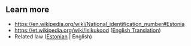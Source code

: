 ## Learn more

* https://en.wikipedia.org/wiki/National_identification_number#Estonia
* https://et.wikipedia.org/wiki/Isikukood ([English Translation](https://translate.google.com/translate?sl=et&tl=en&js=y&prev=_t&hl=en&ie=UTF-8&u=https%3A%2F%2Fet.wikipedia.org%2Fwiki%2FIsikukood&edit-text=&act=url))
* Related law ([Estonian][rt_ee] | English)




[rt_ee]: https://www.riigiteataja.ee/akt/106032012004?leiaKehtiv
